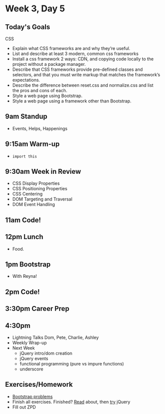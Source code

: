 # Week 3, Day 5

## Today's Goals

CSS

  - Explain what CSS frameworks are and why they’re useful.
  - List and describe at least 3 modern, common css frameworks
  - Install a css framework 2 ways: CDN, and copying code locally to the project without a package manager.
  - Describe that CSS frameworks provide pre-defined classes and selectors, and that you must write markup that matches the framework’s expectations.
  - Describe the difference between reset.css and normalize.css and list the pros and cons of each.
  - Style a web page using Bootstrap.
  - Style a web page using a framework other than Bootstrap.

## 9am Standup

- Events, Helps, Happenings

## 9:15am Warm-up

- `import this`

## 9:30am Week in Review

- CSS Display Properties
- CSS Positioning Properties
- CSS Centering
- DOM Targeting and Traversal
- DOM Event Handling

## 11am Code!

## 12pm Lunch

- Food.

## 1pm Bootstrap

- With Reyna!

## 2pm Code!

## 3:30pm Career Prep

## 4:30pm

- Lightning Talks Dom, Pete, Charlie, Ashley
- Weekly Wrap-up
- Next Week
  - jQuery intro/dom creation
  - jQuery events
  - functional programming (pure vs impure functions)
  - underscore

## Exercises/Homework

- [Bootstrap problems](https://github.com/lewagon/bootstrap-challenges)
- Finish all exercises. Finished? [Read](https://learn.jquery.com/events/) about, then [try](https://github.com/gSchool/jquery-practice-01) jQuery
- Fill out ZPD
